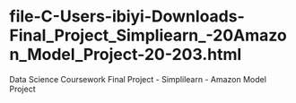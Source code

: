 # file-C-Users-ibiyi-Downloads-Final_Project_Simpliearn_-20Amazon_Model_Project-20-203.html
Data Science Coursework Final Project - Simplilearn - Amazon Model Project

